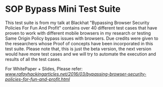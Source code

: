 SOP Bypass Mini Test Suite
==========================

This test suite is from my talk at Blackhat "Bypassing Browser Security Policies For Fun And Profit" contains over 40 different test cases that have proven to work with different mobile browsers in my research or testing Same Origin Policy bypass issues with browsers. 
Due credits were given to the researchers whose Proof of concepts have been incorporated in this test suite. Please note that, this is just the beta version, the next version would have more test cases and we will try to automate the execution and results of all the test cases.

For WhitePaper + Slides, Please refer: 
*www.rafayhackingarticles.net/2016/03/bypassing-browser-security-policies-for-fun-and-profit.html*
